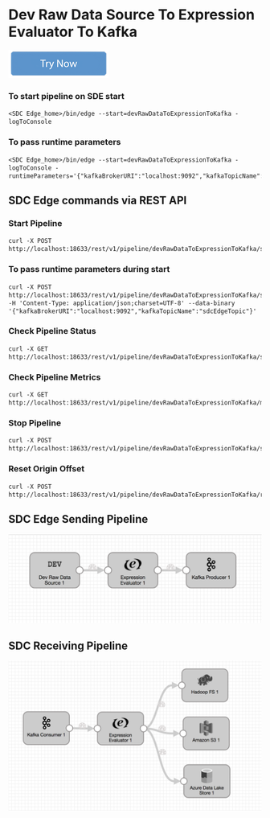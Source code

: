 # Dev Raw Data Source To Expression Evaluator To Kafka

[![Try Now](../trynow.png)](http://localhost:18630?pipelineTitle=devRawDataToExpressionToKafka&importPipelineFromUrl=https://raw.githubusercontent.com/streamsets/datacollector-edge/master/resources/samplePipelines/devRawDataToExpressionToKafka/pipeline.json)

### To start pipeline on SDE start

    <SDC Edge_home>/bin/edge --start=devRawDataToExpressionToKafka -logToConsole

### To pass runtime parameters

    <SDC Edge_home>/bin/edge --start=devRawDataToExpressionToKafka -logToConsole -runtimeParameters='{"kafkaBrokerURI":"localhost:9092","kafkaTopicName":"sdcEdgeTopic"}'

## SDC Edge commands via REST API

### Start Pipeline
    curl -X POST http://localhost:18633/rest/v1/pipeline/devRawDataToExpressionToKafka/start

### To pass runtime parameters during start
    curl -X POST http://localhost:18633/rest/v1/pipeline/devRawDataToExpressionToKafka/start -H 'Content-Type: application/json;charset=UTF-8' --data-binary '{"kafkaBrokerURI":"localhost:9092","kafkaTopicName":"sdcEdgeTopic"}'

### Check Pipeline Status
    curl -X GET http://localhost:18633/rest/v1/pipeline/devRawDataToExpressionToKafka/status

### Check Pipeline Metrics
    curl -X GET http://localhost:18633/rest/v1/pipeline/devRawDataToExpressionToKafka/metrics

### Stop Pipeline
    curl -X POST http://localhost:18633/rest/v1/pipeline/devRawDataToExpressionToKafka/stop

### Reset Origin Offset
    curl -X POST http://localhost:18633/rest/v1/pipeline/devRawDataToExpressionToKafka/resetOffset


## SDC Edge Sending Pipeline

![Image of SDC Edge Sending Pipeline](edge.png)


## SDC Receiving Pipeline

![Image of SDC Receiving Pipeline](sdckafka.png)
